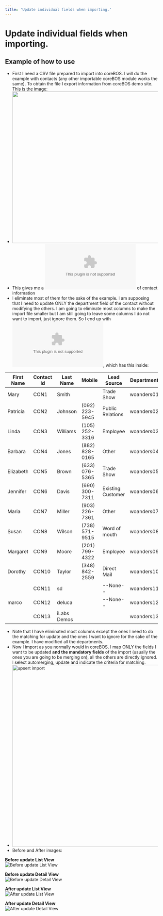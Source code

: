 ```yaml
---
title: 'Update individual fields when importing.'
---
```


Update individual fields when importing.
========================================

Example of how to use
---------------------

-   First I need a CSV file prepared to import into coreBOS. I will do
    the example with contacts (any other importable coreBOS module works
    the same). To obtain the file I export information from coreBOS demo
    site. This is the image:
-   <img src="/en/import/upsert_export.png" width="500" />
-   This gives me a ![file with a lot of columns and
    rows](/en/import/contacts_raw.csv) of contact information
-   I eliminate most of them for the sake of the example. I am supposing
    that I need to update ONLY the department field of the contact
    without modifying the others. I am going to eliminate most columns
    to make the import file smaller but I am still going to leave some
    columns I do not want to import, just ignore them. So I end up with
    ![this file](/en/import/contacts_update.csv), which has this inside:

<table>
<thead>
<tr class="header">
<th>First Name</th>
<th>Contact Id</th>
<th>Last Name</th>
<th>Mobile</th>
<th>Lead Source</th>
<th>Department</th>
</tr>
</thead>
<tbody>
<tr class="odd">
<td>Mary</td>
<td>CON1</td>
<td>Smith</td>
<td></td>
<td>Trade Show</td>
<td>woanders01</td>
</tr>
<tr class="even">
<td>Patricia</td>
<td>CON2</td>
<td>Johnson</td>
<td>(092) 223-5945</td>
<td>Public Relations</td>
<td>woanders02</td>
</tr>
<tr class="odd">
<td>Linda</td>
<td>CON3</td>
<td>Williams</td>
<td>(105) 252-3316</td>
<td>Employee</td>
<td>woanders03</td>
</tr>
<tr class="even">
<td>Barbara</td>
<td>CON4</td>
<td>Jones</td>
<td>(882) 828-0165</td>
<td>Other</td>
<td>woanders04</td>
</tr>
<tr class="odd">
<td>Elizabeth</td>
<td>CON5</td>
<td>Brown</td>
<td>(633) 076-5365</td>
<td>Trade Show</td>
<td>woanders05</td>
</tr>
<tr class="even">
<td>Jennifer</td>
<td>CON6</td>
<td>Davis</td>
<td>(690) 300-7311</td>
<td>Existing Customer</td>
<td>woanders06</td>
</tr>
<tr class="odd">
<td>Maria</td>
<td>CON7</td>
<td>Miller</td>
<td>(903) 226-7361</td>
<td>Other</td>
<td>woanders07</td>
</tr>
<tr class="even">
<td>Susan</td>
<td>CON8</td>
<td>Wilson</td>
<td>(738) 571-9515</td>
<td>Word of mouth</td>
<td>woanders08</td>
</tr>
<tr class="odd">
<td>Margaret</td>
<td>CON9</td>
<td>Moore</td>
<td>(201) 799-4322</td>
<td>Employee</td>
<td>woanders09</td>
</tr>
<tr class="even">
<td>Dorothy</td>
<td>CON10</td>
<td>Taylor</td>
<td>(348) 842-2559</td>
<td>Direct Mail</td>
<td>woanders10</td>
</tr>
<tr class="odd">
<td></td>
<td>CON11</td>
<td>sd</td>
<td></td>
<td>--None--</td>
<td>woanders11</td>
</tr>
<tr class="even">
<td>marco</td>
<td>CON12</td>
<td>deluca</td>
<td></td>
<td>--None--</td>
<td>woanders12</td>
</tr>
<tr class="odd">
<td></td>
<td>CON13</td>
<td>iLabs Demos</td>
<td></td>
<td></td>
<td>woanders13</td>
</tr>
</tbody>
</table>

-   Note that I have eliminated most columns except the ones I need to
    do the matching for update and the ones I want to ignore for the
    sake of the example. I have modified all the departments.
-   Now I import as you normally would in coreBOS. I map ONLY the fields
    I want to be updated **and the mandatory fields** of the import
    (usually the ones you are going to be merging on), all the others
    are directly ignored. I select automerging, update and indicate the
    criteria for matching.
-   <img src="/en/import/upsert_import.png" width="600" alt="upsert import" />
-   Before and After images:

**Before update List View**  
<img src="/en/import/before_upsertlv.png" class="align-center" alt="Before update List View" />  
  
**Before update Detail View**  
<img src="/en/import/before_upsertdv.png" class="align-center" alt="Before update Detail View" />  
  
**After update List View**  
<img src="/en/import/after_upsertlv.png" class="align-center" alt="After update List View" />  
  
**After update Detail View**  
<img src="/en/import/after_upsertdv.png" class="align-center" alt="After update Detail View" />  
